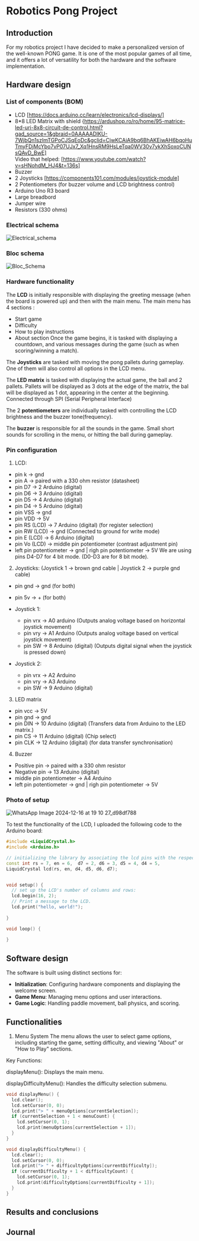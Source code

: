 # Robotics Pong Project

## Introduction
For my robotics project I have decided to make a personalized version of the well-known PONG game. 
It is one of the most popular games of all time, and it offers a lot of versatility for both the hardware and the software implementation.

## Hardware design

### List of components (BOM)
- LCD
  [https://docs.arduino.cc/learn/electronics/lcd-displays/]
- 8*8 LED Matrix with shield {https://ardushop.ro/ro/home/95-matrice-led-uri-8x8-circuit-de-control.html?gad_source=1&gbraid=0AAAAADlKU-7WjbQn1szImTGPoCJSqEoDc&gclid=CjwKCAiA9bq6BhAKEiwAH6bqoHuTmyFDjMcYbo7vP07UJx7_Xq1HnsRM9HsLeTqa0WV30v7ykXhSoxoCUNsQAvD_BwE] <br>
Video that helped: [https://www.youtube.com/watch?v=sHNohdM_HJ4&t=136s]
- Buzzer
- 2 Joysticks [https://components101.com/modules/joystick-module]
- 2 Potentiometers (for buzzer volume and LCD brightness control)
- Arduino Uno R3 board
- Large breadbord
- Jumper wire
- Resistors (330 ohms)

### Electrical schema
![Electrical_schema](https://github.com/user-attachments/assets/4b636e72-69dc-4217-b99d-9ff69293aaa8)

### Bloc schema
![Bloc_Schema](https://github.com/user-attachments/assets/37c18c2c-1ed0-43cd-8d78-f17d8894d4d6)

### Hardware functionality
The **LCD** is initially responsible with displaying the greeting message (when the board is powered up) and then with the main menu.
The main menu has 4 sections :
- Start game
- Difficulty 
- How to play instructions
- About section
Once the game begins, it is tasked with displaying a countdown, and various messages during the game (such as when scoring/winning a match).

The **Joysticks** are tasked with moving the pong pallets during gameplay. 
One of them will also control all options in the LCD menu.

The **LED matrix** is tasked with displaying the actual game, the ball and 2 pallets. Pallets will be displayed as 3 dots at the edge of the matrix,
the bal will be displayed as 1 dot, appearing in the center at the beginning. Connected through SPI (Serial Peripheral Interface)

The 2 **potentiometers** are individually tasked with controlling the LCD brightness and the buzzer tone(frequency).

The **buzzer** is responsible for all the sounds in the game. Small short sounds for scrolling in the menu, or hitting the ball during gameplay.


### Pin configuration

1. LCD:
- pin k -> gnd
- pin A -> paired with a 330 ohm resistor (datasheet) 
- pin D7 -> 2 Arduino (digital)
- pin D6 -> 3 Arduino (digital)
- pin D5 -> 4 Arduino (digital)
- pin D4 -> 5 Arduino (digital)
- pin VSS -> gnd
- pin VDD -> 5V
- pin RS (LCD) -> 7 Arduino (digital) (for register selection)
- pin RW (LCD) -> gnd (Connected to ground for write mode)
- pin E (LCD) -> 6 Arduino (digital)
- pin Vo (LCD) -> middle pin potentiometer (contrast adjustment pin)
- left pin potentiometer -> gnd | righ pin potentiometer -> 5V
We are using pins D4-D7 for 4 bit mode. (D0-D3 are for 8 bit mode).

2. Joysticks:  (Joystick 1 -> brown gnd cable | Joystick 2 -> purple gnd cable)
- pin gnd -> gnd (for both)
- pin 5v -> + (for both)
- Joystick 1:
   - pin vrx -> A0 arduino (Outputs analog voltage based on horizontal joystick movement)
   - pin vry -> A1 Arduino (Outputs analog voltage based on vertical joystick movement)
   - pin SW -> 8 Arduino (digital) (Outputs digital signal when the joystick is pressed down)

- Joystick 2:
   - pin vrx -> A2 Arduino
   - pin vry -> A3 Arduino
   - pin SW -> 9 Arduino (digital)
  
3. LED matrix
- pin vcc -> 5V
- pin gnd -> gnd
- pin DIN -> 10 Arduino (digital) (Transfers data from Arduino to the LED matrix.)
- pin CS -> 11 Arduino (digital)  (Chip select)
- pin CLK -> 12 Arduino (digital) (for data transfer synchronisation)

4. Buzzer
- Positive pin -> paired with a 330 ohm resistor
- Negative pin -> 13 Arduino (digital)
- middle pin potentiometer -> A4 Arduino
- left pin potentiometer -> gnd | righ pin potentiometer -> 5V


### Photo of setup
![WhatsApp Image 2024-12-16 at 19 10 27_d98df788](https://github.com/user-attachments/assets/e562884b-1d54-40d0-984a-96fa4da124e2)

To test the functionality of the LCD, I uploaded the following code to the Arduino board:
```cpp
#include <LiquidCrystal.h>
#include <Arduino.h>

// initializing the library by associating the lcd pins with the respective arduino pins that it s connected to
const int rs = 7, en = 6,  d7 = 2, d6 = 3, d5 = 4, d4 = 5, 
LiquidCrystal lcd(rs, en, d4, d5, d6, d7);


void setup() {
  // set up the LCD's number of columns and rows:
  lcd.begin(16, 2);
  // Print a message to the LCD.
  lcd.print("hello, world!");
  
}

void loop() {
  
}
 ```

## Software design
The software is built using distinct sections for:

- **Initialization**: Configuring hardware components and displaying the welcome screen.
- **Game Menu**: Managing menu options and user interactions.
- **Game Logic**: Handling paddle movement, ball physics, and scoring.

## Functionalities
1. Menu System
The menu allows the user to select game options, including starting the game, setting difficulty, and viewing "About" or "How to Play" sections.

Key Functions:

displayMenu(): Displays the main menu.

displayDifficultyMenu(): Handles the difficulty selection submenu.
```cpp
void displayMenu() {
  lcd.clear();
  lcd.setCursor(0, 0);
  lcd.print("> " + menuOptions[currentSelection]);
  if (currentSelection + 1 < menuCount) {
    lcd.setCursor(0, 1);
    lcd.print(menuOptions[currentSelection + 1]);
  }
}
 ```

```cpp
void displayDifficultyMenu() {
  lcd.clear();
  lcd.setCursor(0, 0);
  lcd.print("> " + difficultyOptions[currentDifficulty]);
  if (currentDifficulty + 1 < difficultyCount) {
    lcd.setCursor(0, 1);
    lcd.print(difficultyOptions[currentDifficulty + 1]);
  }
}
 ```

## Results and conclusions

## Journal


